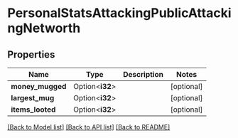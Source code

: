 # PersonalStatsAttackingPublicAttackingNetworth

## Properties

Name | Type | Description | Notes
------------ | ------------- | ------------- | -------------
**money_mugged** | Option<**i32**> |  | [optional]
**largest_mug** | Option<**i32**> |  | [optional]
**items_looted** | Option<**i32**> |  | [optional]

[[Back to Model list]](../README.md#documentation-for-models) [[Back to API list]](../README.md#documentation-for-api-endpoints) [[Back to README]](../README.md)


